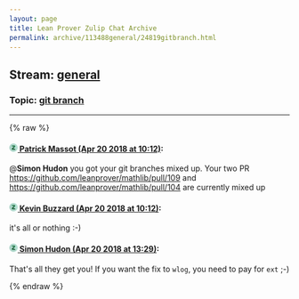 ```yaml
---
layout: page
title: Lean Prover Zulip Chat Archive 
permalink: archive/113488general/24819gitbranch.html
---
```


## Stream: [general](index.html)
### Topic: [git branch](24819gitbranch.html)

---


{% raw %}
#### [![Click to go to Zulip](../../assets/img/zulip2.png) Patrick Massot (Apr 20 2018 at 10:12)](https://leanprover.zulipchat.com/#narrow/stream/113488-general/topic/git%20branch/near/125381124):
@**Simon Hudon** you got your git branches mixed up. Your two PR https://github.com/leanprover/mathlib/pull/109 and https://github.com/leanprover/mathlib/pull/104 are currently mixed up

#### [![Click to go to Zulip](../../assets/img/zulip2.png) Kevin Buzzard (Apr 20 2018 at 10:12)](https://leanprover.zulipchat.com/#narrow/stream/113488-general/topic/git%20branch/near/125381361):
it's all or nothing :-)

#### [![Click to go to Zulip](../../assets/img/zulip2.png) Simon Hudon (Apr 20 2018 at 13:29)](https://leanprover.zulipchat.com/#narrow/stream/113488-general/topic/git%20branch/near/125445286):
That's all they get you! If you want the fix to `wlog`, you need to pay for `ext` ;-)


{% endraw %}
